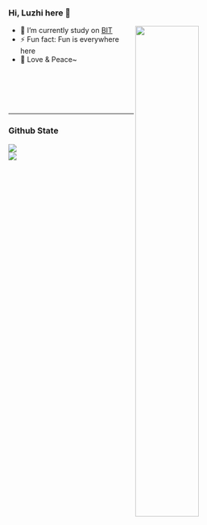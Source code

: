 ### Hi, Luzhi here 👋

<!--
- 🔭 I’m currently working on ...
- 🌱 I’m currently learning ...
- 👯 I’m looking to collaborate on ...
- 🤔 I’m looking for help with ...
- 💬 Ask me about ...
- 📫 How to reach me: ...
- 😄 Pronouns: ...
- ⚡ Fun fact: ...
- :orange_book: Focusing on Swift & iOS
- :hammer: 
- :ram: 
- :meat_on_bone: 
[![huangluzhi's GitHub stats](https://github-readme-stats.vercel.app/api?username=huangluzhi)](https://github.com/anuraghazra/github-readme-stats)
-->

  <!-- Your languages and tools. Be careful with the alignment. 
### Languages and Tools:
<p>  
  You can use this sites to get logos: https://www.vectorlogo.zone or https://simpleicons.org/
  <code><img width="5%" src="https://www.vectorlogo.zone/logos/java/java-ar21.svg"></code>
  <code><img width="5%" src="https://www.vectorlogo.zone/logos/kotlinlang/kotlinlang-ar21.svg"></code>
  <code><img width="5%" src="https://www.vectorlogo.zone/logos/android/android-ar21.svg"></code>
  <br />
</p>
  -->


[<img align="right" width="50%" src="https://github-readme-stats.vercel.app/api?username=huangluzhi&theme=tokyonight&show_icons=true">](https://huangluzhi.github.io/)

- 🔭 I’m currently study on [BIT](https://en.wikipedia.org/wiki/Beijing_Institute_of_Technology)
- ⚡ Fun fact: Fun is everywhere here
- 🌱 Love & Peace~
 <br /><br /><br /><br /><br /><br />
---

### Github State


<a href="https://github.com/anuraghazra/github-readme-stats">
  <img align="center" src="https://github-readme-stats.vercel.app/api/top-langs/?username=anuraghazra&layout=compact&theme=tokyonight" />
</a>
<br />
<a href="https://github.com/huangluzhi/Ocean-Crisis">
  <img align="center" src="https://github-readme-stats.anuraghazra1.vercel.app/api/pin/?username=huangluzhi&repo=Ocean-Crisis&show_icons=true&icon_color=79ff97&theme=tokyonight" />
</a>
